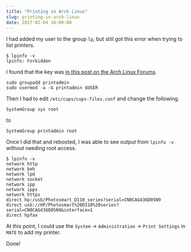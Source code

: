 ```yaml
---
title: "Printing in Arch Linux"
slug: printing-in-arch-linux
date: 2017-02-04 16:09:00
---
```


I had added my user to the group `lp`, but still got this error when trying to list printers.

```
$ lpinfo -v
lpinfo: Forbidden
```

I found that the key was [in this post on the Arch Linux Forums](https://bbs.archlinux.org/viewtopic.php?pid=376974#p376974).

```
sudo groupadd printadmin
sudo usermod -a -G printadmin $USER
```

Then I had to edit `/etc/cups/cups-files.conf` and change the following.

```
SystemGroup sys root
```

to

```
SystemGroup printadmin root
```

Once I did that and rebooted, I was able to see output from `lpinfo -v` without needing root access.

```
$ lpinfo -v
network http
network beh
network lpd
network socket
network ipp
network ipps
network https
direct hp:/usb/Photosmart_D110_series?serial=CN0CAG436D05N9
direct usb://HP/Photosmart%20D110%20series?serial=CN0CAG436D05N9&interface=1
direct hpfax
```

At this point, I could use the `System` -> `Administration` -> `Print Settings` in `MATE` to add my printer.

Done!
